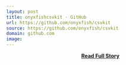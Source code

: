 ```yaml
---
layout: post
title: onyxfishcsvkit · GitHub
url: https://github.com/onyxfish/csvkit
source: https://github.com/onyxfish/csvkit
domain: github.com
image: 
---
```


<p></p>
<center><p><a href="https://github.com/onyxfish/csvkit" style='padding:25px; font-sze:18px; font-weight: bold;'>Read Full Story</a></p></center>
